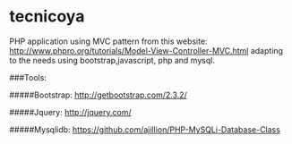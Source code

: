 tecnicoya
=========

PHP application using MVC pattern from this website: http://www.phpro.org/tutorials/Model-View-Controller-MVC.html adapting to the needs using bootstrap,javascript, php and mysql.

###Tools:

  #####Bootstrap: http://getbootstrap.com/2.3.2/
  
  #####Jquery: http://jquery.com/
  
  #####Mysqlidb: https://github.com/ajillion/PHP-MySQLi-Database-Class

